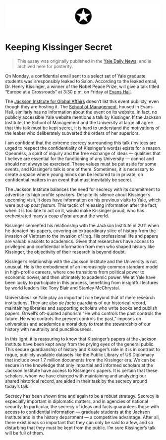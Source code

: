 [![](../../assets/banner.png)](http://srinivas.gs/)

# Keeping Kissinger Secret

> This essay was originally published in the [Yale Daily News](https://yaledailynews.com/blog/2014/03/28/keeping-kissinger-secret/), and is archived here for posterity. 

On Monday, a confidential email sent to a select set of Yale graduate students was irresponsibly leaked to Salon. According to the leaked email, Dr. Henry Kissinger, a winner of the Nobel Peace Prize, will give a talk titled “Europe at a Crossroads” at 3:30 p.m. on Friday at [Evans Hall](http://som.yale.edu/about/campus).

The [Jackson Institute for Global Affairs](http://jackson.yale.edu/) doesn’t list this event publicly, even though they are hosting it. The [School of Management](http://som.yale.edu/), housed in Evans Hall, similarly has no information about the event on its website. In fact, no publicly accessible Yale website  mentions a talk by Kissinger. If the Jackson Institute, the School of Management and the University at large all agree that this talk must be kept secret, it is hard to understand the motivations of the leaker who deliberately subverted the orders of her superiors.

I am confident that the extreme secrecy surrounding this talk (invitees are urged to respect the confidentiality of Kissinger’s words) exists for a reason. Openness, a spirit of inquiry and the free exchange of ideas — qualities that I believe are essential for the functioning of any University — cannot and should not always be exercised. These values must be put aside for some events, and Kissinger’s talk is one of them. Sometimes, it is necessary to create a space where young minds can be lectured to in private, on confidential matters in an event that must inevitably be secret.

The Jackson Institute balances the need for secrecy with its commitment to advertise its high profile speakers. Despite its silence about Kissinger’s upcoming visit, it does have information on his previous visits to Yale, which were put up *post festum*. This tactic of releasing information after the fact, when it is too late to act on it, would make Kissinger proud, who has orchestrated many a *coup d’etat* around the world.

Kissinger cemented his relationship with the Jackson Institute in 2011 when he donated his papers, covering an extraordinary slice of history from the invasion of Vietnam to the invasion of Iraq. His professional life and papers are valuable assets to academics. Given that researchers have access to privileged and confidential information from men who shaped history like Kissinger, the objectivity of their research is beyond doubt.

Kissinger’s relationship with the Jackson Institute and the University is not unusual. He is the embodiment of an increasingly common standard model in high-profile careers, where one transitions from political power to economic power, and then ultimately to academic power. We at Yale have been lucky to participate in this process, benefiting from insightful lectures by world leaders like Tony Blair and Stanley McChrystal.

Universities like Yale play an important role beyond that of mere research institutions. They are also *de facto* guardians of our historical record, maintaining libraries and supporting scholars who write books and publish papers. Orwell’s oft-quoted aphorism “He who controls the past controls the future. He who controls the present controls the past,” imposes on universities and academics a moral duty to treat the stewardship of our history with neutrality and punctiliousness.

In this light, it is reassuring to know that Kissinger’s papers at the Jackson Institute have been kept away from the prying eyes of the general public. This secure guardianship of history and Kissinger’s role in it is in contrast to rogue, publicly available datasets like the Public Library of US Diplomacy that include over 1.7 million documents from the Kissinger era. We can be secure in the knowledge that only impartial and informed scholars at the Jackson Institute have access to Kissinger’s papers. It is certain that these scholars, whom we have charged with maintaining and analyzing our shared historical record, are aided in their task by the secrecy around today’s talk.

Secrecy has been shown time and again to be a robust strategy. Secrecy is especially important in diplomatic matters, and in agencies of national security. In particular, the secrecy of ideas and facts guarantees those with access to confidential information — graduate students at the Jackson Institute and in the history department — a competitive advantage. After all, there exist ideas so important that they can only be said to a few, and so disturbing that they must be kept from the public. I’m sure Kissinger’s talk will be full of them.
